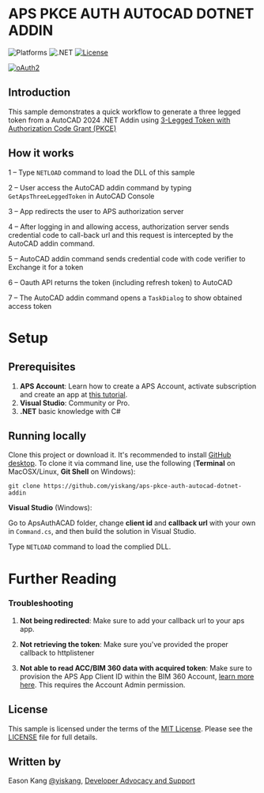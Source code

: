 # APS PKCE AUTH AUTOCAD DOTNET ADDIN

![Platforms](https://img.shields.io/badge/platform-Windows|MacOS-lightgray.svg)
![.NET](https://img.shields.io/badge/.NET%20Core-3.1-blue.svg)
[![License](http://img.shields.io/:license-MIT-blue.svg)](http://opensource.org/licenses/MIT)

[![oAuth2](https://img.shields.io/badge/oAuth2-v1-green.svg)](http://developer.autodesk.com/)

## Introduction

This sample demonstrates a quick workflow to generate a three legged token from a AutoCAD 2024 .NET Addin using [3-Legged Token with Authorization Code Grant (PKCE)](https://aps.autodesk.com/en/docs/oauth/v2/tutorials/get-3-legged-token-pkce/)

## How it works

1 – Type `NETLOAD` command to load the DLL of this sample

2 – User access the AutoCAD addin command by typing `GetApsThreeLeggedToken` in AutoCAD Console

3 – App redirects the user to APS authorization server

4 – After logging in and allowing access, authorization server sends credential code to call-back url and this request is intercepted by the AutoCAD addin command.

5 – AutoCAD addin command sends credential code with code verifier to Exchange it for a token

6 – Oauth API returns the token (including refresh token) to AutoCAD

7 – The AutoCAD addin command opens a `TaskDialog` to show obtained access token

# Setup

## Prerequisites

1. **APS Account**: Learn how to create a APS Account, activate subscription and create an app at [this tutorial](http://aps.autodesk.com/tutorials/#/account/).
2. **Visual Studio**: Community or Pro.
3. **.NET** basic knowledge with C#

## Running locally

Clone this project or download it. It's recommended to install [GitHub desktop](https://desktop.github.com/). To clone it via command line, use the following (**Terminal** on MacOSX/Linux, **Git Shell** on Windows):

    git clone https://github.com/yiskang/aps-pkce-auth-autocad-dotnet-addin

**Visual Studio** (Windows):

Go to ApsAuthACAD folder, change **client id** and **callback url** with your own in `Command.cs`, and then build the solution in Visual Studio. 

Type `NETLOAD` command to load the complied DLL.

# Further Reading

### Troubleshooting

1. **Not being redirected**: Make sure to add your callback url to your aps app.

2. **Not retrieving the token**: Make sure you've provided the proper callback to httplistener 

3. **Not able to read ACC/BIM 360 data with acquired token**: Make sure to provision the APS App Client ID within the BIM 360 Account, [learn more here](https://aps.autodesk.com/blog/bim-360-docs-provisioning-forge-apps). This requires the Account Admin permission.

## License

This sample is licensed under the terms of the [MIT License](http://opensource.org/licenses/MIT). Please see the [LICENSE](LICENSE) file for full details.

## Written by

Eason Kang [@yiskang](https://twitter.com/yiskang), [Developer Advocacy and Support](http://aps.autodesk.com)